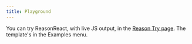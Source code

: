 ```yaml
---
title: Playground
---
```


You can try ReasonReact, with live JS output, in the [Reason Try page](https://reasonml.github.io/en/try.html?rrjsx=true&reason=LYewJgrgNgpgBAcQE4xgFwJYDsDmcC8cA3gFBxyxpwDGIwADiFjFlYQEowCGAzk512poAdDzRc0MWDx4BhOo2asAFACJkqTLlUBKANxkK6OMC4BreIQD61ABYYoYFFgIA+YofLDvtBkxZoADSecM5gMEgAXHA8UgBmbiHkADwARhBoaEzuygJ8WAJComhI2DhqABJSUCAAhLo6cMkA9OmZ2cHkAL4GPSQkhWgAIgDyALKcwmERACogAKKwwAEA6hhotgCSYMrJGuhlcM2ugXCq9CgAbhgwAO66ekA). The template's in the Examples menu.
